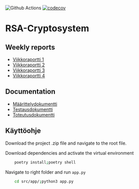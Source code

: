 ![Github Actions](https://github.com/hanrastic/RSA-Cryptosystem/workflows/CI/badge.svg)
[![codecov](https://codecov.io/gh/hanrastic/RSA-Cryptosystem/branch/main/graph/badge.svg?token=38QC8NMU4G)](https://codecov.io/gh/hanrastic/RSA-Cryptosystem)

# RSA-Cryptosystem
## Weekly reports
- [Viikkoraportti 1](documentation/viikkoraportti1.md)
- [Viikkoraportti 2](documentation/viikkoraportti2.md)
- [Viikkoraportti 3](documentation/viikkoraportti3.md)
- [Viikkoraportti 4](documentation/viikkoraportti4.md)

## Documentation
- [Määrittelydokumentti](documentation/määrittelydokumentti.md)
- [Testausdokumentti](documentation/testausdokumentti.md)
- [Toteutusdokumentti](documentation/toteutusdokumentti.md)

## Käyttöohje
Download the project .zip file and navigate to the root file. 

Download dependencies and activate the virtual environment
```bash
    poetry install;poetry shell
```

Navigate to right folder and run `app.py`
```bash
    cd src/app/;python3 app.py
```